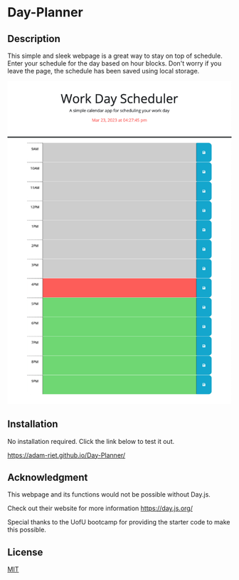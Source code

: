 # Day-Planner

## Description
This simple and sleek webpage is a great way to stay on top of schedule. Enter your schedule for the day based on hour blocks. Don't worry if you leave the page, the schedule has been saved using local storage. 


![Alt text](https://github.com/Adam-Riet/Day-Planner/blob/main/assets/images/Screenshot%202023-03-23%20at%204.27.46%20PM.png)


## Installation
No installation required. Click the link below to test it out. 

https://adam-riet.github.io/Day-Planner/

## Acknowledgment
This webpage and its functions would not be possible without Day.js. 

Check out their website for more information https://day.js.org/

Special thanks to the UofU bootcamp for providing the starter code to make this possible. 

## License
[MIT](https://choosealicense.com/licenses/mit/)